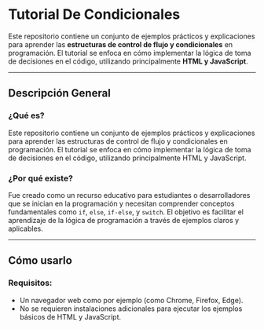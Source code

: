 # Tutorial De Condicionales

Este repositorio contiene un conjunto de ejemplos prácticos y explicaciones para aprender las **estructuras de control de flujo y condicionales** en programación. El tutorial se enfoca en cómo implementar la lógica de toma de decisiones en el código, utilizando principalmente **HTML y JavaScript**.

---

## Descripción General

### ¿Qué es?
Este repositorio contiene un conjunto de ejemplos prácticos y explicaciones para aprender las estructuras de control de flujo y condicionales en programación. El tutorial se enfoca en cómo implementar la lógica de toma de decisiones en el código, utilizando principalmente HTML y JavaScript.

### ¿Por qué existe?
Fue creado como un recurso educativo para estudiantes o desarrolladores que se inician en la programación y necesitan comprender conceptos fundamentales como `if`, `else`, `if-else`, y `switch`. El objetivo es facilitar el aprendizaje de la lógica de programación a través de ejemplos claros y aplicables.

---

## Cómo usarlo

### Requisitos:
*   Un navegador web como por ejemplo (como Chrome, Firefox, Edge).
*   No se requieren instalaciones adicionales para ejecutar los ejemplos básicos de HTML y JavaScript.
